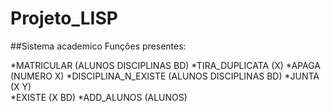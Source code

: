 # Projeto_LISP

##Sistema academico
Funções presentes:

*MATRICULAR (ALUNOS DISCIPLINAS BD) 
*TIRA_DUPLICATA (X)
*APAGA (NUMERO X)
*DISCIPLINA_N_EXISTE (ALUNOS DISCIPLINAS BD)
*JUNTA (X Y)    
*EXISTE (X BD)
*ADD_ALUNOS (ALUNOS)
